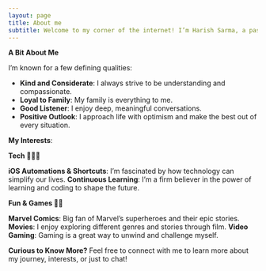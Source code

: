 ```yaml
---
layout: page
title: About me
subtitle: Welcome to my corner of the internet! I’m Harish Sarma, a passionate software engineer based in India.
---
```

<!-- <img style="display: block; margin: 0 auto;" alt="coding" width="498" src="assets/img/programmer.gif"> -->

**A Bit About Me**

I’m known for a few defining qualities:
- **Kind and Considerate**: I always strive to be understanding and compassionate.
- **Loyal to Family**: My family is everything to me.
- **Good Listener**: I enjoy deep, meaningful conversations.
- **Positive Outlook**: I approach life with optimism and make the best out of every situation.

**My Interests**:

**Tech 👨🏻‍💻**

**iOS Automations & Shortcuts**: I’m fascinated by how technology can simplify our lives.
**Continuous Learning**: I’m a firm believer in the power of learning and coding to shape the future.

**Fun & Games 🕺🏻**

**Marvel Comics**: Big fan of Marvel’s superheroes and their epic stories.
**Movies**: I enjoy exploring different genres and stories through film.
**Video Gaming**: Gaming is a great way to unwind and challenge myself.


**Curious to Know More?**
Feel free to connect with me to learn more about my journey, interests, or just to chat!

<!-- ### My story -->

<!-- To be honest, I'm having some trouble remembering right now, so why don't you just watch [my movie](https://en.wikipedia.org/wiki/The_Princess_Bride_%28film%29) and it will answer **all** your questions. -->
